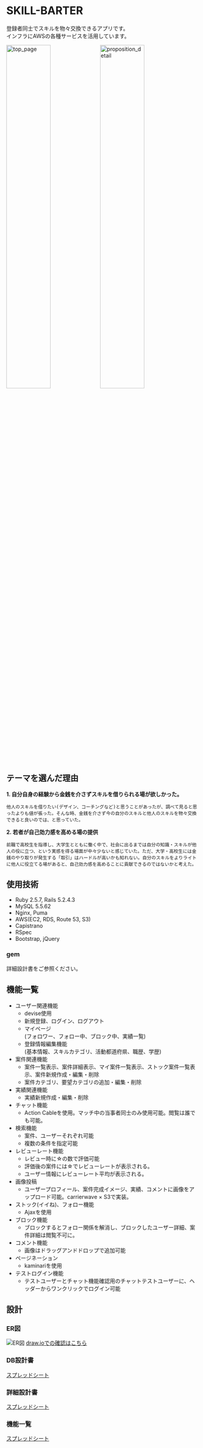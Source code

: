 # SKILL-BARTER

登録者同士でスキルを物々交換できるアプリです。<br>
インフラにAWSの各種サービスを活用しています。

<img width="48%" alt="top_page" src="https://user-images.githubusercontent.com/55101031/84561517-1b18f780-ad88-11ea-8bd4-1c6aa06c65a4.png">
<img width="48%" alt="proposition_detail" src="https://user-images.githubusercontent.com/55101031/84561521-1e13e800-ad88-11ea-8208-c008de6ca07f.png">

## テーマを選んだ理由
**1. 自分自身の経験から金銭を介さずスキルを借りられる場が欲しかった。**

    他人のスキルを借りたい(デザイン、コーチングなど)と思うことがあったが、調べて見ると思ったよりも値が張った。そんな時、金銭を介さず今の自分のスキルと他人のスキルを物々交換できると良いのでは、と思っていた。

**2. 若者が自己効力感を高める場の提供**

    前職で高校生を指導し、大学生とともに働く中で、社会に出るまでは自分の知識・スキルが他人の役に立つ、という実感を得る場面が中々少ないと感じていた。ただ、大学・高校生には金銭のやり取りが発生する「取引」はハードルが高いかも知れない。自分のスキルをよりライトに他人に役立てる場があると、自己効力感を高めることに貢献できるのではないかと考えた。

## 使用技術
- Ruby 2.5.7, Rails 5.2.4.3
- MySQL 5.5.62
- Nginx, Puma
- AWS(EC2, RDS, Route 53, S3)
- Capistrano
- RSpec
- Bootstrap, jQuery

### gem
詳細設計書をご参照ください。

## 機能一覧
- ユーザー関連機能
  - devise使用
  - 新規登録、ログイン、ログアウト
  - マイページ<br>
  (フォロワー、フォロー中、ブロック中、実績一覧)
  - 登録情報編集機能<br>
  (基本情報、スキルカテゴリ、活動都道府県、職歴、学歴)
- 案件関連機能
  - 案件一覧表示、案件詳細表示、マイ案件一覧表示、ストック案件一覧表示、案件新規作成・編集・削除
  - 案件カテゴリ、要望カテゴリの追加・編集・削除
- 実績関連機能
  - 実績新規作成・編集・削除
- チャット機能
  - Action Cableを使用。マッチ中の当事者同士のみ使用可能。閲覧は誰でも可能。
- 検索機能
  - 案件、ユーザーそれぞれ可能
  - 複数の条件を指定可能
- レビューレート機能
  - レビュー時に☆の数で評価可能
  - 評価後の案件には☆でレビューレートが表示される。
  - ユーザー情報にレビューレート平均が表示される。
- 画像投稿
  - ユーザープロフィール、案件完成イメージ、実績、コメントに画像をアップロード可能。carrierwave × S3で実装。
- ストック(イイね)、フォロー機能
  - Ajaxを使用
- ブロック機能
  - ブロックするとフォロー関係を解消し、ブロックしたユーザー詳細、案件詳細は閲覧不可に。
- コメント機能
  - 画像はドラッグアンドドロップで追加可能
- ページネーション
  - kaminariを使用
- テストログイン機能
  - テストユーザーとチャット機能確認用のチャットテストユーザーに、ヘッダーからワンクリックでログイン可能

## 設計

### ER図
![ER図](https://user-images.githubusercontent.com/55101031/84561563-67643780-ad88-11ea-820f-c590ead2e4a3.jpg)
[draw.ioでの確認はこちら](https://drive.google.com/file/d/17JqPEEykcJYkZngWkQBNlMwniXdGkfQN/view?usp=sharing)

### DB設計書
[スプレッドシート](https://docs.google.com/spreadsheets/d/1lgahJzw4uwUWDRDxcONR_153nPLABkCLwe5igpG7_1w/edit?usp=sharing)

### 詳細設計書
[スプレッドシート](https://docs.google.com/spreadsheets/d/1JeHXmIbGIHml-djug-dDGDEXE9GxenEwLWyZIWuSTVs/edit?usp=sharing)

### 機能一覧
[スプレッドシート](https://docs.google.com/spreadsheets/d/1XjbB5lF_9hvFqf1PenRr3yR3Fn6brCduQYDqwlXHT0o/edit#gid=0)
